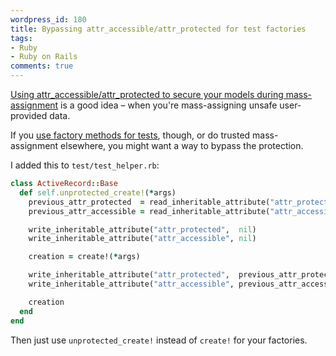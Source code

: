 ```yaml
---
wordpress_id: 180
title: Bypassing attr_accessible/attr_protected for test factories
tags:
- Ruby
- Ruby on Rails
comments: true
---
```

<a href="http://manuals.rubyonrails.com/read/chapter/47">Using attr_accessible/attr_protected to secure your models during mass-assignment</a> is a good idea – when you're mass-assigning unsafe user-provided data.

If you <a href="http://www.dcmanges.com/blog/38">use factory methods for tests</a>, though, or do trusted mass-assignment elsewhere, you might want a way to bypass the protection.

I added this to <code>test/test_helper.rb</code>:

``` ruby
class ActiveRecord::Base
  def self.unprotected_create!(*args)
    previous_attr_protected  = read_inheritable_attribute("attr_protected")
    previous_attr_accessible = read_inheritable_attribute("attr_accessible")

    write_inheritable_attribute("attr_protected",  nil)
    write_inheritable_attribute("attr_accessible", nil)

    creation = create!(*args)

    write_inheritable_attribute("attr_protected",  previous_attr_protected)
    write_inheritable_attribute("attr_accessible", previous_attr_accessible)

    creation
  end
end
```

Then just use <code>unprotected_create!</code> instead of <code>create!</code> for your factories.
